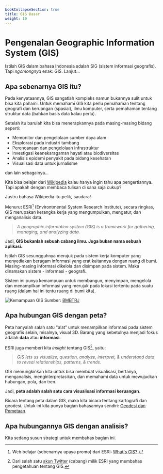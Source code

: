 ```yaml
---
bookCollapseSection: true
title: GIS Dasar
weight: 10
---
```


# Pengenalan Geographic Information System (GIS)

Istilah GIS dalam bahasa Indonesia adalah SIG (sistem informasi geografis). Tapi _ngomongnya_ enak: GIS. Lanjut...

## Apa sebenarnya GIS itu?

Pada kenyataannya, GIS sangatlah kompleks namun bukannya sulit untuk bisa kita pahami. Untuk memahami GIS kita perlu pemahaman tentang geografi dan keruangan (spasial), ilmu komputer, serta pemahaman tentang struktur data (bahkan basis data kalau perlu).

Setelah itu barulah kita bisa menerapkannya pada masing-masing bidang seperti:

- Memonitor dan pengelolaan sumber daya alam
- Eksplorasi pada industri tambang
- Perencanaan dan pengelolaan infrastruktur
- Investigasi keanekaragaman hayati atau biodiversitas
- Analisis epidemi penyakit pada bidang kesehatan
- Visualisasi data untuk jurnalisme

dan lain sebagainya...

Kita bisa belajar dari [Wikipedia](https://id.wikipedia.org/wiki/Sistem_informasi_geografis) kalau hanya ingin tahu apa pengertiannya. Tapi apakah dengan membaca tulisan di sana saja cukup?

Justru bahasa Wikipedia itu pelik, saudara!

Menurut ESRI[^1] (Environtmental System Research Institute), secara ringkas, GIS merupakan kerangka kerja yang mengumpulkan, mengatur, dan menganalisis data.

> _A geographic information system (GIS) is a framework for gathering, managing, and analyzing data._

Jadi, **GIS bukanlah sebuah cabang ilmu. Juga bukan nama sebuah aplikasi.**

Istilah GIS sesungguhnya merujuk pada sistem kerja komputer yang menyediakan beragam informasi yang erat kaitannya dengan ruang di bumi. Masing-masing informasi dikelola dan disimpan pada sistem. Maka dinamakan sistem - informasi - geografi.

Sistem ini punya kemampuan untuk membangun, menyimpan, mengelola dan menampilkan informasi yang merujuk pada lokasi tertentu pada suatu ruang (dalam hal ini tentu ruang di bumi kita).

![Kemampuan GIS](http://www.bmbtrj.org/articles/2017/1/2/images/BiomedBiotechnolResJ_2017_1_2_94_219104_f4.jpg) Sumber: [BMBTRJ](http://www.bmbtrj.org/article.asp?issn=2588-9834;year=2017;volume=1;issue=2;spage=94;epage=100;aulast=Aghajani)

## Apa hubungan GIS dengan peta?

Peta hanyalah salah satu "alat" untuk menampilkan informasi pada sistem geografis selain, misalnya, visual 3D. Barang yang sebetulnya menjadi fokus adalah **data** atau **informasi**. 

ESRI juga memberi kita _insight_ tentang GIS[^2], yaitu:

> _GIS lets us visualize, question, analyze, interpret, & understand data to reveal relationships, patterns, & trends._

GIS memungkinkan kita untuk bisa membuat visualisasi, bertanya, menganalisis, menginterpretasikan, dan memahami data untuk mewujudkan hubungan, pola, dan tren.

Jadi, **peta adalah salah satu cara visualisasi informasi keruangan**.

Bicara tentang peta dalam GIS, maka kita bicara tentang kartografi dan geodesi. Untuk ini kita punya bagian bahasannya sendiri: [Geodesi dan Pemetaan](geodesi).

## Apa hubungannya GIS dengan analisis?

Kita sedang susun strategi untuk membahas bagian ini.

[^1]: Web belajar (sebenarnya upaya promo) dari ESRI: [What's GIS?](https://www.esri.com/en-us/what-is-gis/overview).
[^2]: Dari salah satu [akun Twitter](https://twitter.com/GISdotcom) (cabang) milik ESRI yang membahas pengetahuan tentang GIS.
